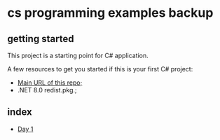 # cs programming examples backup

## getting started
This project is a starting point for C# application.

A few resources to get you started if this is your first C# project:
- [Main URL of this repo;](https://github.com/HotoRas/cs-programming)
- .NET 8.0 redist.pkg.;

## index
- [Day 1](./hello_world/)